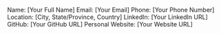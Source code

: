 Name: [Your Full Name]
Email: [Your Email]
Phone: [Your Phone Number]
Location: [City, State/Province, Country]
LinkedIn: [Your LinkedIn URL]
GitHub: [Your GitHub URL]
Personal Website: [Your Website URL]